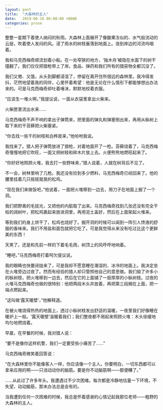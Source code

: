 ```yaml
---
layout: post
title:  "大森林的主人"
date:   2019-06-16 06:00:00 +0800
categories: prose
---
```


整整一星期下着使人纳闷的秋雨。大森林上面展开了像酸果冻似的、水气般流动的云层，吹着使人发闷的风。浸了雨水的树枝垂落到地面上。涨到岸边的河流呜咽着。

我和马克西梅奇顺流划着小船。在一处窄狭的地方，‘独木舟’被隐在水面下的树干撞翻了。我们仅仅把猎枪带上了岸。食品、弹药和我们所有的猎获物全都沉没了。

我们又倦、又饿，从头到脚都浸湿了，停留在离开住所很远的森林里。我冷得发抖，茫然地望着我的同伴，心里怀着希望：他是无论在什么情形下都能够想出办法来的。可是马克西梅奇却吐着唾沫，默默地绞着衣服。

“应该生一堆火啊，”我提议说，一面从衣袋里拿出火柴来。

火柴匣里流出水来……

马克西梅奇不声不响的拿出子弹筒来，把里面的弹丸和弹塞倒出来，再用从枞树上取下来的干苔藓把火柴塞紧。

“你去找一些干的树枝和白桦皮来，”他吩咐我说。

我找来了。猎人把子弹筒放进了猎枪，对着地面开了一枪。苔藓烧着了，马克西梅奇慢慢地把它吹旺，一面又把树枝和碎木片放上去。火便熊熊地燃旺起来了。

“你好好地照顾火堆，我去打一些野味来，”猎人说着，人就在树背后不见了。

不一会，树林里响了几枪。我还没有捡到多少燃料，马克西梅奇已经回来了。他的腰里挂着几只摇摇晃晃的松鸡。

“现在我们来做饭吧，”他说着，一面把火堆移到一边去，用刀子在地面上掘了一个洞。

我们把野禽的毛拔光，又把他的内脏取了出来。马克西梅奇找到几张还没有完全干枯的阔树叶，把松鸡裹起来放进洞里，再用泥土盖好，然后在上面架起火堆来。

等到我们的身上烘干了，松鸡也烧好了。掘开洞的时候可以闻到一阵引人馋液的舒服的香味来。我们不用盐和面包就把它吃了。可是我觉得从来没有吃过比这个更鲜美的东西！

天黑了。还是和先前一样的下着毛毛雨，树顶上的风呼呼地响着。

“睡吧，”马克西梅奇打着呵欠提议说。

我的眼睛也快要闭拢来了，可是我却不愿意睡在潮湿的、冰冷的地面上。我决定坐在火堆旁边过夜了。然而有经验的猎人却只管照他自己的意思做。我们拗了许多小的枞树枝，把火堆移到一边去，然后在它的上面铺了一层厚厚的小枞树枝。过夜的火堆马克西梅奇也做的很特别：他把两段木头并放着，再把第三段搁在上面，把一端点燃起来。

“这叫做‘露天暖壁’，”他解释道。

在被火堆烧得热热的地面上，透过小枞树枝发出舒适的温暖，一夜里我们好像睡在暖炉上一般。‘露天暖壁’温暖着我们；我们整夜都不用起来照顾火堆：木头徐缓地均匀地燃烧着。

早晨，在早餐的时候，我对猎人说：

“要不是像你这样机警，我们一定要受些小痛苦了……”

马克西梅奇微笑着回答说：

“在大森林里你不能像客人一样，你应该像一个主人。你要明白，一切东西都可以拿来应用的啊——只消动动你的脑筋。要是你不动脑筋啊——那便糟了。”

……从此过了许多年头。我遭遇过不少次困难。每次都是冷静地估量一下环境，不失望，动动脑筋，那末办法总是会有的。

当我遭到任何一次困难的时候，我总是怀着感谢的心情记起我那位老师——粗野的大森林的主人。